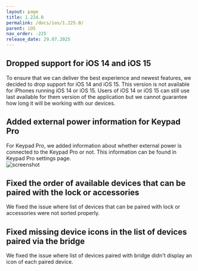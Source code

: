 ```yaml
---
layout: page
title: 1.224.0
permalink: /docs/ios/1.225.0/
parent: iOS
nav_order: -225
release_date: 29.07.2025
---
```


## Dropped support for iOS 14 and iOS 15
To ensure that we can deliver the best experience and newest features, we decided to drop support for iOS 14 and iOS 15. This version is not available for iPhones running iOS 14 or iOS 15. Users of iOS 14 or iOS 15 can still use last available for them version of the application but we cannot guarantee how long it will be working with our devices.

## Added external power information for Keypad Pro
For Keypad Pro, we added information about whether external power is connected to the Keypad Pro or not. This information can be found in Keypad Pro settings page.\
![screenshot](/tedee-release-notes/docs/ios/assets/1.225.0-keypad-pro-external-power.png)

## Fixed the order of available devices that can be paired with the lock or accessories
We fixed the issue where list of devices that can be paired with lock or accessories were not sorted properly.

## Fixed missing device icons in the list of devices paired via the bridge
We fixed the issue where list of devices paired with bridge didn't display an icon of each paired device.